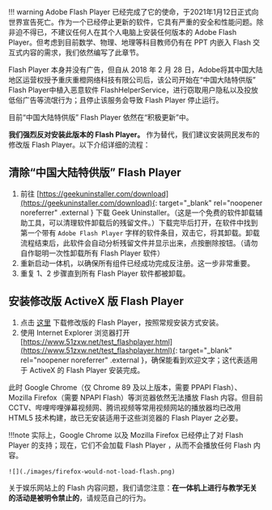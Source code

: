 !!! warning
	Adobe Flash Player 已经完成了它的使命，于2021年1月12日正式向世界宣告死亡。作为一个已经停止更新的软件，它具有严重的安全和性能问题。除非迫不得已，不建议任何人在其个人电脑上安装任何版本的 Adobe Flash Player。但考虑到目前数学、物理、地理等科目教师仍有在 PPT 内嵌入 Flash 交互式内容的需求，我们依然编写了此章节。

<!-- 众所周知，中国大陆并不属于肮脏的、资本主义当道的世界。 -->
Flash Player 本身并没有广告，但自从 2018 年 2 月 28 日，Adobe将其中国大陆地区运营权授予重庆重橙网络科技有限公司后，该公司开始在“中国大陆特供版” Flash Player中植入恶意软件 FlashHelperService，进行窃取用户隐私以及投放低俗广告等流氓行为；且停止该服务会导致 Flash Player 停止运行。

目前“中国大陆特供版” Flash Player 依然在“积极更新”中。

**我们强烈反对安装此版本的 Flash Player。** 作为替代，我们建议安装网民发布的修改版 Flash Player。以下介绍详细的流程：

## 清除“中国大陆特供版” Flash Player
1. 前往 [https://geekuninstaller.com/download](https://geekuninstaller.com/download){: target="_blank" rel="noopener noreferrer" .external } 下载 Geek Uninstaller。（这是一个免费的软件卸载辅助工具，可以清理软件卸载后的残留文件。）下载完毕后打开，在软件中找到第一个带有 `Adobe Flash Player` 字样的软件条目，双击它，将其卸载。卸载流程结束后，此软件会自动分析残留文件并显示出来，点按删除按钮。（请勿自作聪明一次性卸载所有 Flash Player 软件）
2. 重新启动一体机，以确保所有组件已经成功完成反注册。这一步非常重要。
3. 重复 1、2 步骤直到所有 Flash Player 软件都被卸载。

## 安装修改版 ActiveX 版 Flash Player
1. 点击 [这里](#) 下载修改版的 Flash Player，按照常规安装方式安装。
2. 使用 Internet Explorer 浏览器打开 [https://www.51zxw.net/test_flashplayer.html](https://www.51zxw.net/test_flashplayer.html){: target="_blank" rel="noopener noreferrer" .external }，确保能看到欢迎文字；这代表适用于 ActiveX 的 Flash Player 安装完成。

此时 Google Chrome（仅 Chrome 89 及以上版本，需要 PPAPI Flash）、Mozilla Firefox（需要 NPAPI Flash）等浏览器依然无法播放 Flash 内容。但目前 CCTV、哔哩哔哩弹幕视频网、腾讯视频等常用视频网站的播放器均已改用 HTML5 技术构建，故已无安装适用于这些浏览器的 Flash Player 之必要。

!!!note
	实际上，Google Chrome 以及 Mozilla Firefox 已经停止了对 Flash Player 的支持；现在，它们不会加载 Flash Player ，从而不会播放任何 Flash 内容。
	
	![](./images/firefox-would-not-load-flash.png)

关于娱乐网站上的 Flash 内容问题，我们请您注意：**在一体机上进行与教学无关的活动是被明令禁止的**，请规范自己的行为。